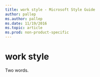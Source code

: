 ```yaml
---
title: work style - Microsoft Style Guide
author: pallep
ms.author: pallep
ms.date: 11/19/2016
ms.topic: article
ms.prod: non-product-specific
---
```


# work style

Two words.
